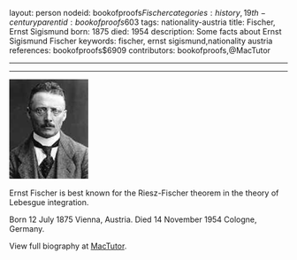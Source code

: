 layout: person
nodeid: bookofproofs$Fischer
categories: history,19th-century
parentid: bookofproofs$603
tags: nationality-austria
title: Fischer, Ernst Sigismund
born: 1875
died: 1954
description: Some facts about Ernst Sigismund Fischer
keywords: fischer, ernst sigismund,nationality austria
references: bookofproofs$6909
contributors: bookofproofs,@MacTutor

---


---

![Fischer.jpg](https://github.com/bookofproofs/bookofproofs.github.io/blob/main/_sources/_assets/images/portraits/Fischer.jpg?raw=true)

Ernst Fischer is best known for the Riesz-Fischer theorem in the theory of Lebesgue integration.

Born 12 July 1875 Vienna, Austria. Died 14 November 1954 Cologne, Germany.


View full biography at [MacTutor](https://mathshistory.st-andrews.ac.uk/Biographies/Fischer/).